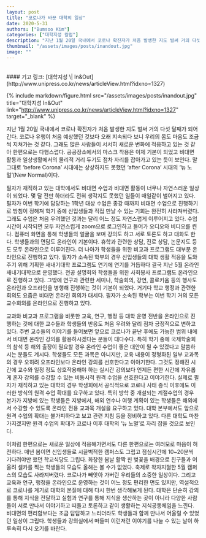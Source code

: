 ```yaml
---
layout: post
title: "코로나가 바꾼 대학의 일상"
date: 2020-5-31
authors: ["Bumsoo Kim"]
categories: ["대학지성 칼럼"]
description: "지난 1월 20일 국내에서 코로나 확진자가 처음 발생한 지도 벌써 거의 다섯 달째가 되어 간다. 코로나 유행이 처음 예상했던 것보다 오래 지속되다 보니 우리의 몸도 마음도 조금씩 지쳐가는 것 같다."
thumbnail: "/assets/images/posts/inandout.jpg"
image: ""
---
```


<br>
#### 기고 링크: [대학지성 \| In&Out](http://www.unipress.co.kr/news/articleView.html?idxno=1327)

{% include markdown/figure.html src="/assets/images/posts/inandout.jpg" title="대학지성 In&Out" link="http://www.unipress.co.kr/news/articleView.html?idxno=1327" target="_blank" %}

지난 1월 20일 국내에서 코로나 확진자가 처음 발생한 지도 벌써 거의 다섯 달째가 되어 간다. 코로나 유행이 처음 예상했던 것보다 오래 지속되다 보니 우리의 몸도 마음도 조금씩 지쳐가는 것 같다. 그래도 많은 사람들이 서서히 새로운 변화에 적응하고 있는 것 같아 한편으로는 다행스럽다. 공공장소에서의 마스크 착용은 이제 기본이 되었고 비대면 활동과 일상생활에서의 물리적 거리 두기도 점차 자리를 잡아가고 있는 듯이 보인다. 말 그대로 ‘before Corona’ 시대에는 상상하지도 못했던 ‘after Corona’ 시대의 ‘뉴 노멀’(New Normal)이다.

필자가 재직하고 있는 대학에서도 비대면 수업과 비대면 활동이 너무나 자연스러운 일상이 되었다. 몇 달 전만 하더라도 전혀 생각지도 못했던 일들이 매일같이 벌어지고 있다. 필자가 이번 학기에 담당하는 1학년 대상 수업은 종강 때까지 비대면 수업으로 진행하기로 방침이 정해져 학기 중에 신입생들과 직접 만날 수 있는 기회는 완전히 사라져버렸다. 그래도 수업은 처음 우려했던 것과는 달리 어느 정도 자연스럽게 이루어지고 있다. 수업 시간이 시작되면 모두 자연스럽게 zoom으로 로그인하고 들어가 오디오와 비디오를 켠다. 컴퓨터 화면을 통해 학생들의 얼굴을 보며 강의도 하고 서로 토론도 하고 대화도 한다. 학생들과의 면담도 온라인이 기본이다. 휴학과 관련한 상담, 진로 상담, 논문지도 등도 모두 온라인으로 이루어진다. 더 나아가 학생들을 위한 비교과 프로그램도 대부분 온라인으로 진행하고 있다. 필자가 소속된 학부의 경우 신입생들의 대학 생활 적응을 도와주기 위해 기획한 새내기대학 프로그램도 연기에 연기를 거듭하다 결국 지난 5월 온라인 새내기대학으로 운영했다. 전공 설명회와 학생들을 위한 사회봉사 프로그램도 온라인으로 진행하고 있다. 그밖에 연구과 관련한 세미나, 학술회의, 강연, 콜로키움 등의 행사도 온라인과 오프라인을 병행해 진행하는 것이 기본이 되었다. 거기다 학교 행정과 관련한 회의도 요즘은 비대면 온라인 회의가 대세다. 필자가 소속된 학부는 이번 학기 거의 모든 교수회의를 온라인으로 진행하고 있다.

교과와 비교과 프로그램을 비롯한 교육, 연구, 행정 등 대학 운영 전반을 온라인으로 진행하는 것에 대한 교수들과 학생들의 반응도 처음 우려와 달리 점차 긍정적으로 변하고 있다. 주변 교수들의 이야기를 들어보면 앞으로 코로나가 끝난 후에도 가능한 범위 내에서 비대면 온라인 강의를 활용하시겠다는 분들이 대다수다. 특히 학기 중에 국제학술회의 참석 등 해외 출장이 필요할 경우 온라인 수업이 좋은 대안이 될 수 있겠다고 말씀하시는 분들도 계시다. 학생들도 모든 과목은 아니지만, 교육 내용이 정형화된 일부 교과목의 경우 오히려 오프라인보다 온라인 강의를 선호한다고 이야기한다. 그것도 정해진 시간에 교수와 일정 정도 상호작용해야 하는 실시간 강의보다 언제든 편한 시간에 자유롭게 혼자 강의를 수강할 수 있는 비동시적 원격 수업을 선호한다고 이야기한다. 실제로 필자가 재직하고 있는 대학의 경우 학생회에서 공식적으로 코로나 사태 종식 이후에도 이러한 방식의 원격 수업 확대를 요구하고 있다. 특히 방학 중 개설되는 계절수업의 경우 본가가 지방에 있는 학생들은 지방에서, 해외 연수나 여행 계획이 있는 학생들은 해외에서 수강할 수 있도록 온라인 전용 교과목 개설을 요구하고 있다. 대학 본부에서도 앞으로 원격 수업의 확대는 불가피하다고 보고 관련 지침 등을 정비하고 있다. 다른 대학도 마찬가지겠지만 원격 수업의 확대가 코로나 이후 대학의 ‘뉴 노멀’로 자리 잡을 것으로 보인다.

이처럼 한편으로는 새로운 일상에 적응해가면서도 다른 한편으로는 여러모로 마음이 허전하다. 매년 봄이면 신입생들로 시끌벅적한 캠퍼스도 그립고 점심시간에 10~20분씩 기다려야만 했던 학교식당도 그립다. 화창한 봄날 활짝 핀 벚꽃을 배경으로 친구들과 어울려 셀카를 찍는 학생들의 모습도 올해는 볼 수가 없었다. 축제로 왁자지껄한 5월 캠퍼스의 모습도 사라져버렸다. 코로나가 빼앗아 가버린 우리들의 소중한 일상이다. 그리고 교육과 연구, 행정을 온라인으로 운영하는 것이 어느 정도 편리한 면도 있지만, 역설적으로 코로나를 계기로 대학의 본질에 대해 다시 한번 생각해보게 된다. 대학은 단순히 강의를 통해 지식을 전달하고 실험과 연구를 통해 지식을 생산하는 곳이 아니라 다양한 사람들이 서로 만나서 이야기하고 떠들고 토론하고 같이 생활하는 지식공동체임을 느낀다. 비대면의 편리함보다는 조금 답답하고 느리더라도 학생들과 함께 만나서 어울릴 수 있었던 일상이 그립다. 학생들과 강의실에서 떠들며 이런저런 이야기를 나눌 수 있는 날이 하루속히 다시 오기를 바란다.

<br>
